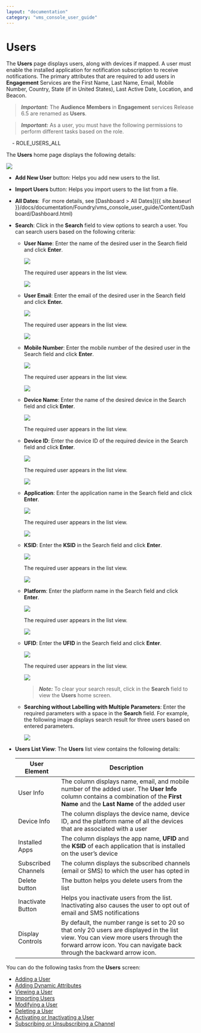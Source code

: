 ```yaml
---
layout: "documentation"
category: "vms_console_user_guide"
---
```

                            


Users
=====

The **Users** page displays users, along with devices if mapped. A user must enable the installed application for notification subscription to receive notifications. The primary attributes that are required to add users in **Engagement** Services are the First Name, Last Name, Email, Mobile Number, Country, State (if in United States), Last Active Date, Location, and Beacon.

> **_Important:_** The **Audience Members** in **Engagement** services Release 6.5 are renamed as **Users**.

> **_Important:_** As a user, you must have the following permissions to perform different tasks based on the role.  
  
    - ROLE\_USERS\_ALL

The **Users** home page displays the following details:

![](../Resources/Images/Overview/Subscribers/Users/userhomepage_719x336.png)

*   **Add New User** button: Helps you add new users to the list.
*   **Import Users** button: Helps you import users to the list from a file.
*   **All Dates**:  For more details, see [Dashboard > All Dates]({{ site.baseurl }}/docs/documentation/Foundry/vms_console_user_guide/Content/Dashboard/Dashboard.html)
*   **Search**: Click in the **Search** field to view options to search a user. You can search users based on the following criteria:
    *   **User Name**: Enter the name of the desired user in the Search field and click **Enter**.
        
        ![](../Resources/Images/Overview/Subscribers/Users/searchusername.png)
        
        The required user appears in the list view.
        
        ![](../Resources/Images/Overview/Subscribers/Users/searresusername_556x105.png)
        
    *   **User Email**: Enter the email of the desired user in the Search field and click **Enter.**
        
        ![](../Resources/Images/Overview/Subscribers/Users/searchemail.png)
        
        The required user appears in the list view.
        
        ![](../Resources/Images/Overview/Subscribers/Users/searresuemail_555x107.png)
        
    *   **Mobile Number**: Enter the mobile number of the desired user in the Search field and click **Enter**. 
        
        ![](../Resources/Images/Overview/Subscribers/Users/searchmobile.png)
        
        The required user appears in the list view.
        
        ![](../Resources/Images/Overview/Subscribers/Users/searresumobile_556x105.png)
        
    *   **Device Name**: Enter the name of the desired device in the Search field and click **Enter**.
        
        ![](../Resources/Images/Overview/Subscribers/Users/searchdevicename.png)
        
        The required user appears in the list view.
        
    *   **Device ID**: Enter the device ID of the required device in the Search field and click **Enter**.
        
        ![](../Resources/Images/Overview/Subscribers/Users/searchdevicie.png)
        
        The required user appears in the list view.
        
        ![](../Resources/Images/Overview/Subscribers/Users/searresdevid_560x110.png)
        
    *   **Application**: Enter the application name in the Search field and click **Enter**.
        
        ![](../Resources/Images/Overview/Subscribers/Users/searchapplication.png)
        
        The required user appears in the list view.
        
        ![](../Resources/Images/Overview/Subscribers/Users/searrresapp_554x135.png)
        
    *   **KSID**: Enter the **KSID** in the Search field and click **Enter**. 
        
        ![](../Resources/Images/Overview/Subscribers/Users/searchksid.png)
        
        The required user appears in the list view.
        
        ![](../Resources/Images/Overview/Subscribers/Users/searresksid_559x108.png)
        
    *   **Platform**: Enter the platform name in the Search field and click **Enter**. 
        
        ![](../Resources/Images/Overview/Subscribers/Users/searchplatform.png)
        
        The required user appears in the list view.
        
        ![](../Resources/Images/Overview/Subscribers/Users/searrplatform_558x134.png)  
          
        
    *   **UFID**: Enter the **UFID** in the Search field and click **Enter**. 
        
        ![](../Resources/Images/Overview/Subscribers/Users/searchUfid.png)
        
        The required user appears in the list view.
        
        ![](../Resources/Images/Overview/Subscribers/Users/searrufid_556x106.png)
        
        > **_Note:_** To clear your search result, click in the **Search** field to view the **Users** home screen.
        
    *   **Searching without Labelling with Multiple Parameters**: Enter the required parameters with a space in the **Search** field. For example, the following image displays search result for three users based on entered parameters.
        
        ![](../Resources/Images/Overview/Subscribers/Users/searwitoutlabel_556x162.png)
        
*   **Users List View**: The **Users** list view contains the following details:
    
    | User Element | Description |
    | --- | --- |
    | User Info | The column displays name, email, and mobile number of the added user. The **User Info** column contains a combination of the **First Name** and the **Last Name** of the added user |
    | Device Info | The column displays the device name, device ID, and the platform name of all the devices that are associated with a user |
    | Installed Apps | The column displays the app name, **UFID** and the **KSID** of each application that is installed on the user’s device |
    | Subscribed Channels | The column displays the subscribed channels (email or SMS) to which the user has opted in |
    | Delete button | The button helps you delete users from the list |
    | Inactivate Button | Helps you inactivate users from the list. Inactivating also causes the user to opt out of email and SMS notifications |
    | Display Controls | By default, the number range is set to 20 so that only 20 users are displayed in the list view. You can view more users through the forward arrow icon. You can navigate back through the backward arrow icon. |
    

You can do the following tasks from the **Users** screen:

*   [Adding a User](Adding_a_User.html)
*   [Adding Dynamic Attributes](Adding_Dynamic_Attributes.html)
*   [Viewing a User](Viewing_a_User.html)
*   [Importing Users](Importing_a_User.html)
*   [Modifying a User](Modifying_a_User.html)
*   [Deleting a User](Deleting_a_User.html)
*   [Activating or Inactivating a User](Activating_or_Inactivating_a_User.html)
*   [Subscribing or Unsubscribing a Channel](Unsubscribing_Channels.html)
